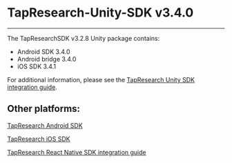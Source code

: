 # TapResearch-Unity-SDK v3.4.0
---

The TapResearchSDK v3.2.8 Unity package contains:
* Android SDK 3.4.0
* Android bridge 3.4.0
* iOS SDK 3.4.1

For additional information, please see the [TapResearch Unity SDK integration guide](https://supply-docs.tapresearch.com/docs/unity-integration).

## Other platforms:

[TapResearch Android SDK](https://supply-docs.tapresearch.com/docs/android-integration)  

[TapResearch iOS SDK](https://supply-docs.tapresearch.com/docs/ios-integration)  

[TapResearch React Native SDK integration guide](https://supply-docs.tapresearch.com/docs/react-integration)

